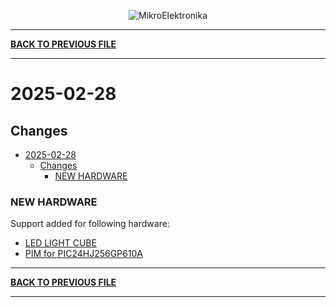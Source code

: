 <p align="center">
  <img src="http://www.mikroe.com/img/designs/beta/logo_small.png?raw=true" alt="MikroElektronika"/>
</p>

---

**[BACK TO PREVIOUS FILE](../changelog.md)**

---

# 2025-02-28

## Changes

- [2025-02-28](#2025-02-28)
  - [Changes](#changes)
    - [NEW HARDWARE](#new-hardware)

### NEW HARDWARE

Support added for following hardware:

+ [LED LIGHT CUBE](https://www.microchip.com/en-us/development-tool/AC100200)
+ [PIM for PIC24HJ256GP610A](https://www.microchipdirect.com/dev-tools/MA240012?srsltid=AfmBOoqPx5RGBBIyznQEsdqrkvZzC8t80-rFEpEdM2JKlF9FZZnDuMBC&allDevTools=true)

---

**[BACK TO PREVIOUS FILE](../changelog.md)**

---
